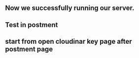 ## Now we successfully running our server.
## Test in postment

## start from open cloudinar key page after postment page